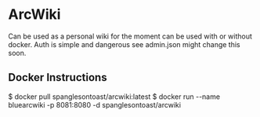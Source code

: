# ArcWiki

Can be used as a personal wiki for the moment can be used with or without docker. 
Auth is simple and dangerous see admin.json might change this soon.

## Docker Instructions
$ docker pull spanglesontoast/arcwiki:latest
$ docker run --name bluearcwiki -p 8081:8080 -d spanglesontoast/arcwiki
